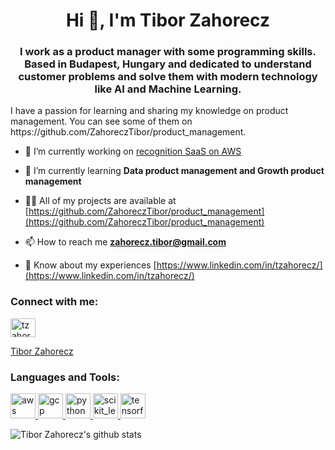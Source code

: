 

<h1 align="center">Hi 👋, I'm Tibor Zahorecz</h1>
<h3 align="center">I work as a product manager with some programming skills. Based in Budapest, Hungary and dedicated to understand customer problems and solve them with modern technology like AI and Machine Learning.</h3>
I have a passion for learning and sharing my knowledge on product management. You can see some of them on https://github.com/ZahoreczTibor/product_management.

- 🔭 I’m currently working on [recognition SaaS on AWS](https://adaptiverecognition.com/anpr-cloud)

- 🌱 I’m currently learning **Data product management and Growth product management**

- 👨‍💻 All of my projects are available at [https://github.com/ZahoreczTibor/product_management](https://github.com/ZahoreczTibor/product_management)

- 📫 How to reach me **zahorecz.tibor@gmail.com**

- 📄 Know about my experiences [https://www.linkedin.com/in/tzahorecz/](https://www.linkedin.com/in/tzahorecz/)

<h3 align="left">Connect with me:</h3>
<p align="left">
<a href="https://linkedin.com/in/tzahorecz" target="blank"><img align="center" src="https://cdn.jsdelivr.net/npm/simple-icons@3.0.1/icons/linkedin.svg" alt="tzahorecz" height="30" width="40" /></a>
</p>
<script type="text/javascript" src="https://platform.linkedin.com/badges/js/profile.js" async defer></script>
<div class="LI-profile-badge"  data-version="v1" data-size="medium" data-locale="en_US" data-type="horizontal" data-theme="dark" data-vanity="tzahorecz"><a class="LI-simple-link" href='https://hu.linkedin.com/in/tzahorecz?trk=profile-badge'>Tibor Zahorecz</a></div>

<h3 align="left">Languages and Tools:</h3>
<p align="left"> <a href="https://aws.amazon.com" target="_blank"> <img src="https://devicons.github.io/devicon/devicon.git/icons/amazonwebservices/amazonwebservices-original-wordmark.svg" alt="aws" width="40" height="40"/> </a> <a href="https://cloud.google.com" target="_blank"> <img src="https://www.vectorlogo.zone/logos/google_cloud/google_cloud-icon.svg" alt="gcp" width="40" height="40"/> </a> <a href="https://www.python.org" target="_blank"> <img src="https://devicons.github.io/devicon/devicon.git/icons/python/python-original.svg" alt="python" width="40" height="40"/> </a> <a href="https://scikit-learn.org/" target="_blank"> <img src="https://upload.wikimedia.org/wikipedia/commons/0/05/Scikit_learn_logo_small.svg" alt="scikit_learn" width="40" height="40"/> </a> <a href="https://www.tensorflow.org" target="_blank"> <img src="https://www.vectorlogo.zone/logos/tensorflow/tensorflow-icon.svg" alt="tensorflow" width="40" height="40"/> </a> </p>



![Tibor Zahorecz's github stats](https://github-readme-stats.vercel.app/api?username=ZahoreczTibor&show_icons=true&theme=dark)



